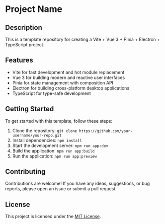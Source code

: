 # Project Name

## Description

This is a template repository for creating a Vite + Vue 3 + Pinia + Electron + TypeScript project.

## Features

- Vite for fast development and hot module replacement
- Vue 3 for building modern and reactive user interfaces
- Pinia for state management with composition API
- Electron for building cross-platform desktop applications
- TypeScript for type-safe development

## Getting Started

To get started with this template, follow these steps:

1. Clone the repository: `git clone https://github.com/your-username/your-repo.git`
2. Install dependencies: `npm install`
3. Start the development server: `npm run app:dev`
4. Build the application: `npm run app:build`
5. Run the application: `npm run app:preview`

## Contributing

Contributions are welcome! If you have any ideas, suggestions, or bug reports, please open an issue or submit a pull request.

## License

This project is licensed under the [MIT License](LICENSE).
